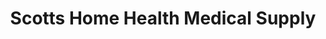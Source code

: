 ---
title: "Scotts Home Health Medical Supply"
url: /washington/scotts-home-health-medical-supply/
shop: medical supply
---